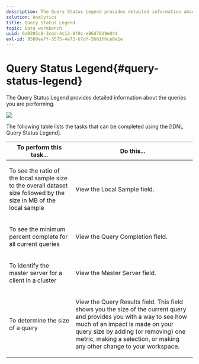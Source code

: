 ```yaml
---
description: The Query Status Legend provides detailed information about the queries you are performing.
solution: Analytics
title: Query Status Legend
topic: Data workbench
uuid: 6a0285c8-3ced-4c12-8f0c-e86d70d9e044
exl-id: 9580ee7f-3575-4e73-b7df-5b61f6ce8e1e
---
```

# Query Status Legend{#query-status-legend}

The Query Status Legend provides detailed information about the queries you are performing.

 ![](assets/vis_StatusLegend.png)

The following table lists the tasks that can be completed using the [!DNL Query Status Legend].

<table id="table_BD9330D4B3014A84B24EF0E71872F627"> 
 <thead> 
  <tr> 
   <th colname="col1" class="entry"> To perform this task... </th> 
   <th colname="col2" class="entry"> Do this... </th> 
  </tr> 
 </thead>
 <tbody> 
  <tr> 
   <td colname="col1"> <p>To see the ratio of the local sample size to the overall dataset size followed by the size in MB of the local sample </p> </td> 
   <td colname="col2"> <p>View the <span class="wintitle"> Local Sample</span> field. </p> </td> 
  </tr> 
  <tr> 
   <td colname="col1"> <p>To see the minimum percent complete for all current queries </p> </td> 
   <td colname="col2"> <p>View the <span class="wintitle"> Query Completion</span> field. </p> </td> 
  </tr> 
  <tr> 
   <td colname="col1"> <p>To identify the master server for a client in a cluster </p> </td> 
   <td colname="col2"> <p>View the <span class="wintitle"> Master Server</span> field. </p> </td> 
  </tr> 
  <tr> 
   <td colname="col1"> <p>To determine the size of a query </p> </td> 
   <td colname="col2"> <p>View the <span class="wintitle"> Query Results</span> field. This field shows you the size of the current query and provides you with a way to see how much of an impact is made on your query size by adding (or removing) one metric, making a selection, or making any other change to your workspace. </p> </td> 
  </tr> 
 </tbody> 
</table>
